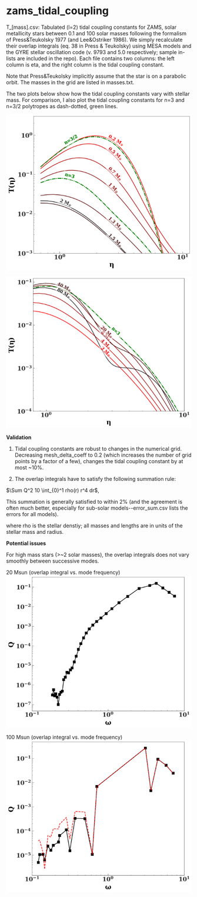 # zams_tidal_coupling

T_[mass].csv: Tabulated (l=2) tidal coupling constants for ZAMS, solar metallicity stars between 0.1 and 100 solar masses following the formalism of Press&Teukolsky 1977 (and Lee&Ostriker 1986). We simply recalculate their overlap integrals (eq. 38 in Press & Teukolsky) using MESA models and the GYRE stellar oscillation code (v. 9793 and 5.0 respectively; sample in-lists are included in the repo). Each file contains two columns: the left column is eta, and the right column is the tidal coupling constant. 

Note that Press&Teukolsky implicitly assume that the star is on a parabolic orbit. The masses in the grid are listed in masses.txt.

The two plots below show how the tidal coupling constants vary with stellar mass. For comparison, I also plot the tidal coupling constants for n=3 and n=3/2 polytropes as dash-dotted, green lines.

![tc1](tc1.png?raw=true)

![tc2](tc2.png?raw=true)

**Validation**

1) Tidal coupling constants are robust to changes in the numerical grid. Decreasing mesh_delta_coeff to 0.2 (which increases the number of grid points by a factor of a few), changes the tidal coupling constant by at most ~10%.

2) The overlap integrals have to satisfy the following summation rule:

$\Sum Q^2 10 \int_{0}^1 rho(r) r^4 dr$,

This summation is generally satisfied to within 2% (and the agreement is often much better, especially for sub-solar models--error_sum.csv lists the errors for all models). 

where rho is the stellar denstiy; all masses and lengths are in units of the stellar mass and radius. 

**Potential issues**

For high mass stars (>~2 solar masses), the overlap integrals does not vary smoothly between successive modes.  

20 Msun (overlap integral vs. mode frequency)
![prob1](prob1.png?raw=true)

100 Msun (overlap integral vs. mode frequency)
![prob2](prob2.png?raw=true)




